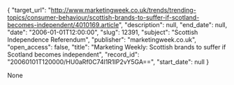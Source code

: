 {
  "target_url": "http://www.marketingweek.co.uk/trends/trending-topics/consumer-behaviour/scottish-brands-to-suffer-if-scotland-becomes-independent/4010169.article", 
  "description": null, 
  "end_date": null, 
  "date": "2006-01-01T12:00:00", 
  "slug": 12391, 
  "subject": "Scottish Independence Referendum", 
  "publisher": "marketingweek.co.uk", 
  "open_access": false, 
  "title": "Marketing Weekly: Scottish brands to suffer if Scotland becomes independent", 
  "record_id": "20060101T120000/HU0aRf0C74l1R1IP2vY5GA==", 
  "start_date": null
}

None